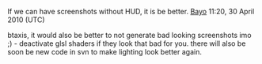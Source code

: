 If we can have screenshots without HUD, it is be better.
[Bayo](User:Bayo "wikilink") 11:20, 30 April 2010 (UTC)

btaxis, it would also be better to not generate bad looking screenshots
imo ;) - deactivate glsl shaders if they look that bad for you. there
will also be soon be new code in svn to make lighting look better again.